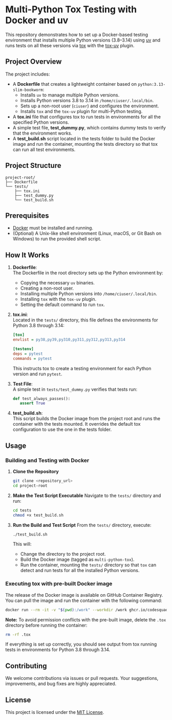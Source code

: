 # Multi-Python Tox Testing with Docker and uv

This repository demonstrates how to set up a Docker-based testing environment that installs multiple Python versions
(3.8–3.14) using [uv](https://github.com/astral-sh/uv) and runs tests on all these versions via
[tox](https://tox.readthedocs.io/) with the [tox-uv](https://github.com/astral-sh/uv) plugin.

## Project Overview

The project includes:

- A **Dockerfile** that creates a lightweight container based on `python:3.13-slim-bookworm`:
  - Installs `uv` to manage multiple Python versions.
  - Installs Python versions 3.8 to 3.14 in `/home/ciuser/.local/bin`.
  - Sets up a non-root user (`ciuser`) and configures the environment.
  - Installs `tox` and the `tox-uv` plugin for multi-Python testing.
- A **tox.ini** file that configures tox to run tests in environments for all the specified Python versions.
- A simple test file, **test_dummy.py**, which contains dummy tests to verify that the environment works.
- A **test_build.sh** script located in the tests folder to build the Docker image and run the container, mounting
  the tests directory so that tox can run all test environments.

## Project Structure

```plaintext
project-root/
├── Dockerfile
└── tests/
    ├── tox.ini
    ├── test_dummy.py
    └── test_build.sh
```

## Prerequisites

- [Docker](https://docs.docker.com/get-docker/) must be installed and running.
- (Optional) A Unix-like shell environment (Linux, macOS, or Git Bash on Windows) to run the provided shell script.

## How It Works

1. **Dockerfile**:  
   The Dockerfile in the root directory sets up the Python environment by:

   - Copying the necessary `uv` binaries.
   - Creating a non-root user.
   - Installing multiple Python versions into `/home/ciuser/.local/bin`.
   - Installing `tox` with the `tox-uv` plugin.
   - Setting the default command to run `tox`.

2. **tox.ini**:  
   Located in the `tests/` directory, this file defines the environments for Python 3.8 through 3.14:

   ```ini
   [tox]
   envlist = py38,py39,py310,py311,py312,py313,py314

   [testenv]
   deps = pytest
   commands = pytest
   ```

   This instructs tox to create a testing environment for each Python version and run `pytest`.

3. **Test File**:  
   A simple test in `tests/test_dummy.py` verifies that tests run:

   ```python
   def test_always_passes():
      assert True
   ```

4. **test_build.sh**:  
   This script builds the Docker image from the project root and runs the container with the tests mounted. It overrides
   the default tox configuration to use the one in the tests folder.

## Usage

### Building and Testing with Docker

1. **Clone the Repository**

   ```bash
   git clone <repository_url>
   cd project-root
   ```

2. **Make the Test Script Executable**
   Navigate to the `tests/` directory and run:

   ```bash
   cd tests
   chmod +x test_build.sh
   ```

3. **Run the Build and Test Script**
   From the `tests/` directory, execute:

   ```bash
   ./test_build.sh
   ```

   This will:

   - Change the directory to the project root.
   - Build the Docker image (tagged as `multi-python-tox`).
   - Run the container, mounting the `tests/` directory so that `tox` can detect and run tests for all the installed Python versions.

### Executing tox with pre-built Docker image

The release of the Docker image is available on GitHub Container Registry. You can pull the image and run the container with the following command:

```bash
docker run --rm -it -v "$(pwd):/work" --workdir /work ghcr.io/codesquadnest/multi-python-tox:main
```

**Note:** To avoid permission conflicts with the pre-built image, delete the `.tox` directory before running the container:

```bash
rm -rf .tox
```

If everything is set up correctly, you should see output from tox running tests in environments for Python 3.8 through 3.14.

## Contributing

We welcome contributions via issues or pull requests. Your suggestions, improvements, and bug fixes are highly appreciated.

## License

This project is licensed under the [MIT License](LICENSE).
